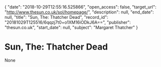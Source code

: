 {
  "date": "2018-10-29T12:55:16.525866", 
  "open_access": false, 
  "target_url": "http://www.thesun.co.uk/sol/homepage/", 
  "description": null, 
  "end_date": null, 
  "title": "Sun, The: Thatcher Dead", 
  "record_id": "20181029T125516/6qqzj7t0+o1XM16iODkJ6A==", 
  "publisher": "thesun.co.uk", 
  "start_date": null, 
  "subject": "Margaret Thatcher"
}

# Sun, The: Thatcher Dead

None